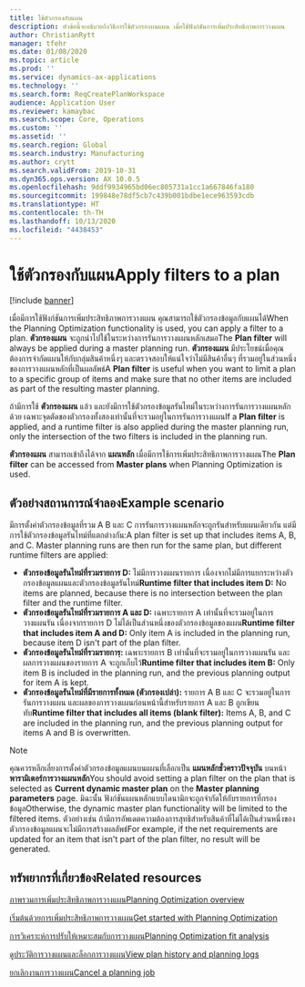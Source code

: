 ```yaml
---
title: ใช้ตัวกรองกับแผน
description: หัวข้อนี้จะอธิบายถึงวิธีการใช้ตัวกรองบนแผน เมื่อใช้ฟังก์ชันการเพิ่มประสิทธิภาพการวางแผน
author: ChristianRytt
manager: tfehr
ms.date: 01/08/2020
ms.topic: article
ms.prod: ''
ms.service: dynamics-ax-applications
ms.technology: ''
ms.search.form: ReqCreatePlanWorkspace
audience: Application User
ms.reviewer: kamaybac
ms.search.scope: Core, Operations
ms.custom: ''
ms.assetid: ''
ms.search.region: Global
ms.search.industry: Manufacturing
ms.author: crytt
ms.search.validFrom: 2019-10-31
ms.dyn365.ops.version: AX 10.0.5
ms.openlocfilehash: 9ddf9934965bd06ec805731a1cc1a667846fa180
ms.sourcegitcommit: 199848e78df5cb7c439b001bdbe1ece963593cdb
ms.translationtype: HT
ms.contentlocale: th-TH
ms.lasthandoff: 10/13/2020
ms.locfileid: "4438453"
---
```

# <a name="apply-filters-to-a-plan"></a><span data-ttu-id="7dd99-103">ใช้ตัวกรองกับแผน</span><span class="sxs-lookup"><span data-stu-id="7dd99-103">Apply filters to a plan</span></span>

[!include [banner](../../includes/banner.md)]

<span data-ttu-id="7dd99-104">เมื่อมีการใช้ฟังก์ชันการเพิ่มประสิทธิภาพการวางแผน คุณสามารถใช้ตัวกรองข้อมูลกับแผนได้</span><span class="sxs-lookup"><span data-stu-id="7dd99-104">When the Planning Optimization functionality is used, you can apply a filter to a plan.</span></span> <span data-ttu-id="7dd99-105">**ตัวกรองแผน** จะถูกนำไปใช้ในระหว่างการรันการวางแผนหลักเสมอ</span><span class="sxs-lookup"><span data-stu-id="7dd99-105">The **Plan filter** will always be applied during a master planning run.</span></span> <span data-ttu-id="7dd99-106">**ตัวกรองแผน** มีประโยชน์เมื่อคุณต้องการจำกัดแผนให้กับกลุ่มสินค้าหนึ่งๆ และตรวจสอบให้แน่ใจว่าไม่มีสินค้าอื่นๆ ที่รวมอยู่ในส่วนหนึ่งของการวางแผนหลักที่เป็นผลลัพธ์</span><span class="sxs-lookup"><span data-stu-id="7dd99-106">A **Plan filter** is useful when you want to limit a plan to a specific group of items and make sure that no other items are included as part of the resulting master planning.</span></span>

<span data-ttu-id="7dd99-107">ถ้ามีการใช้ **ตัวกรองแผน** แล้ว และยังมีการใช้ตัวกรองข้อมูลรันไทม์ในระหว่างการรันการวางแผนหลักด้วย เฉพาะจุดตัดของตัวกรองทั้งสองเท่านั้นที่จะรวมอยู่ในการรันการวางแผน</span><span class="sxs-lookup"><span data-stu-id="7dd99-107">If a **Plan filter** is applied, and a runtime filter is also applied during the master planning run, only the intersection of the two filters is included in the planning run.</span></span>

<span data-ttu-id="7dd99-108">**ตัวกรองแผน** สามารถเข้าถึงได้จาก **แผนหลัก** เมื่อมีการใช้การเพิ่มประสิทธิภาพการวางแผน</span><span class="sxs-lookup"><span data-stu-id="7dd99-108">The **Plan filter** can be accessed from **Master plans** when Planning Optimization is used.</span></span>

## <a name="example-scenario"></a><span data-ttu-id="7dd99-109">ตัวอย่างสถานการณ์จำลอง</span><span class="sxs-lookup"><span data-stu-id="7dd99-109">Example scenario</span></span>

<span data-ttu-id="7dd99-110">มีการตั้งค่าตัวกรองข้อมูลที่รวม A B และ C การรันการวางแผนหลักจะถูกรันสำหรับแผนเดียวกัน แต่มีการใช้ตัวกรองข้อมูลรันไทม์ที่แตกต่างกัน:</span><span class="sxs-lookup"><span data-stu-id="7dd99-110">A plan filter is set up that includes items A, B, and C. Master planning runs are then run for the same plan, but different runtime filters are applied:</span></span>

- <span data-ttu-id="7dd99-111">**ตัวกรองข้อมูลรันไทม์ที่รวมรายการ D:** ไม่มีการวางแผนรายการ เนื่องจากไม่มีการแยกระหว่างตัวกรองข้อมูลแผนและตัวกรองข้อมูลรันไทม์</span><span class="sxs-lookup"><span data-stu-id="7dd99-111">**Runtime filter that includes item D:** No items are planned, because there is no intersection between the plan filter and the runtime filter.</span></span>
- <span data-ttu-id="7dd99-112">**ตัวกรองข้อมูลรันไทม์ที่รวมรายการ A และ D:** เฉพาะรายการ A เท่านั้นที่จะรวมอยู่ในการวางแผนรัน เนื่องจากรายการ D ไม่ได้เป็นส่วนหนึ่งของตัวกรองข้อมูลของแผน</span><span class="sxs-lookup"><span data-stu-id="7dd99-112">**Runtime filter that includes item A and D:** Only item A is included in the planning run, because item D isn't part of the plan filter.</span></span>
- <span data-ttu-id="7dd99-113">**ตัวกรองข้อมูลรันไทม์ที่รวมรายการฺ:** เฉพาะรายการ B เท่านั้นที่จะรวมอยู่ในการวางแผนรัน และผลการวางแผนของรายการ A จะถูกเก็บไว้</span><span class="sxs-lookup"><span data-stu-id="7dd99-113">**Runtime filter that includes item B:** Only item B is included in the planning run, and the previous planning output for item A is kept.</span></span>
- <span data-ttu-id="7dd99-114">**ตัวกรองข้อมูลรันไทม์ที่มีรายการทั้งหมด (ตัวกรองเปล่า):** รายการ A B และ C จะรวมอยู่ในการรันการวางแผน และผลของการวางแผนก่อนหน้านี้สำหรับรายการ A และ B ถูกเขียนทับ</span><span class="sxs-lookup"><span data-stu-id="7dd99-114">**Runtime filter that includes all items (blank filter):** Items A, B, and C are included in the planning run, and the previous planning output for items A and B is overwritten.</span></span>

> [!NOTE]
> <span data-ttu-id="7dd99-115">คุณควรหลีกเลี่ยงการตั้งค่าตัวกรองข้อมูลแผนบนแผนที่เลือกเป็น **แผนหลักชั่วคราวปัจจุบัน** บนหน้า **พารามิเตอร์การวางแผนหลัก**</span><span class="sxs-lookup"><span data-stu-id="7dd99-115">You should avoid setting a plan filter on the plan that is selected as **Current dynamic master plan** on the **Master planning parameters** page.</span></span> <span data-ttu-id="7dd99-116">มิฉะนั้น ฟังก์ชันแผนหลักแบบไดนามิกจะถูกจำกัดให้กับรายการที่กรองข้อมูล</span><span class="sxs-lookup"><span data-stu-id="7dd99-116">Otherwise, the dynamic master plan functionality will be limited to the filtered items.</span></span> <span data-ttu-id="7dd99-117">ตัวอย่างเช่น ถ้ามีการอัพเดตความต้องการสุทธิสำหรับสินค้าที่ไม่ได้เป็นส่วนหนึ่งของตัวกรองข้อมูลแผนจะไม่มีการสร้างผลลัพธ์</span><span class="sxs-lookup"><span data-stu-id="7dd99-117">For example, if the net requirements are updated for an item that isn't part of the plan filter, no result will be generated.</span></span>

## <a name="related-resources"></a><span data-ttu-id="7dd99-118">ทรัพยากรที่เกี่ยวข้อง</span><span class="sxs-lookup"><span data-stu-id="7dd99-118">Related resources</span></span>

[<span data-ttu-id="7dd99-119">ภาพรวมการเพิ่มประสิทธิภาพการวางแผน</span><span class="sxs-lookup"><span data-stu-id="7dd99-119">Planning Optimization overview</span></span>](planning-optimization-overview.md)

[<span data-ttu-id="7dd99-120">เริ่มต้นด้วยการเพิ่มประสิทธิภาพการวางแผน</span><span class="sxs-lookup"><span data-stu-id="7dd99-120">Get started with Planning Optimization</span></span>](get-started.md)

[<span data-ttu-id="7dd99-121">การวิเคราะห์การปรับให้เหมาะสมกับการวางแผน</span><span class="sxs-lookup"><span data-stu-id="7dd99-121">Planning Optimization fit analysis</span></span>](planning-optimization-fit-analysis.md)

[<span data-ttu-id="7dd99-122">ดูประวัติการวางแผนและล็อกการวางแผน</span><span class="sxs-lookup"><span data-stu-id="7dd99-122">View plan history and planning logs</span></span>](plan-history-logs.md)

[<span data-ttu-id="7dd99-123">ยกเลิกงานการวางแผน</span><span class="sxs-lookup"><span data-stu-id="7dd99-123">Cancel a planning job</span></span>](cancel-planning-job.md)
